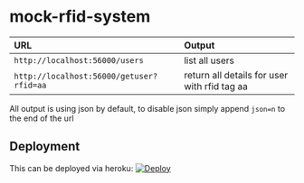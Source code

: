 # mock-rfid-system

| URL | Output |
|:--|:--|
| `http://localhost:56000/users` | list all users |
| `http://localhost:56000/getuser?rfid=aa` | return all details for user with rfid tag aa |

All output is using json by default, to disable json simply append `json=n` to the end of the url

## Deployment

This can be deployed via heroku: [![Deploy](https://www.herokucdn.com/deploy/button.png)](https://heroku.com/deploy)
